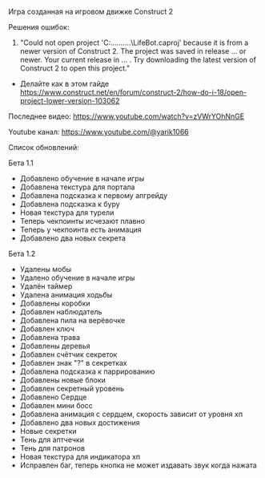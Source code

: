 Игра  созданная на  игровом  движке  Construct 2

Решения ошибок:

1) "Could not open project 'C:\..........\LifeBot.caproj' because it is from a newer version of Construct 2. The project was saved in release ... or newer. Your current release in ... . Try downloading the latest version of Construct 2 to open this project."
- Делайте как в этом гайде 
https://www.construct.net/en/forum/construct-2/how-do-i-18/open-project-lower-version-103062

Последнее видео: https://www.youtube.com/watch?v=zVWrYOhNnGE

Youtube канал: https://www.youtube.com/@yarik1066

Список обновлений:

Бета 1.1

- Добавлено обучение в начале игры
- Добавлена текстура для портала
- Добавлена подсказка к первому апгрейду
- Добавлена подсказка к буру
- Новая текстура для турели
- Теперь чекпоинты исчезают плавно
- Теперь у чекпоинта есть анимация
- Добавлено два новых секрета

Бета 1.2

- Удалены мобы
- Удалено обучение в начале игры
- Удалён таймер
- Удалена анимация ходьбы
- Добавлены коробки
- Добавлен наблюдатель
- Добавлена пила на верёвочке
- Добавлен ключ
- Добавлена трава
- Добавлены деревья
- Добавлен счётчик секреток
- Добавлен знак "?" в секретках
- Добавлена подсказка к паррированию
- Добавлены новые блоки
- Добавлен секретный уровень
- Добавлено Сердце
- Добавлен мини босс
- Добавлена анимация с сердцем, скорость зависит от уровня хп
- Добавлено два новых достижения
- Новые секретки
- Тень для аптчечки
- Тень для патронов
- Новая текстура для индикатора хп
- Исправлен баг, теперь кнопка не может издавать звук когда нажата
